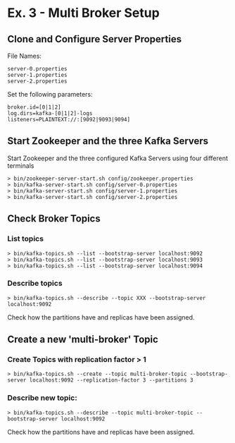 # Ex. 3 - Multi Broker Setup

## Clone and Configure Server Properties
File Names:
```
server-0.properties
server-1.properties
server-2.properties
```

Set the following parameters:
```
broker.id=[0|1|2]
log.dirs=kafka-[0|1|2]-logs
listeners=PLAINTEXT://:[9092|9093|9094]
```

## Start Zookeeper and the three Kafka Servers
Start Zookeeper and the three configured Kafka Servers using four different terminals

```
> bin/zookeeper-server-start.sh config/zookeeper.properties
> bin/kafka-server-start.sh config/server-0.properties
> bin/kafka-server-start.sh config/server-1.properties
> bin/kafka-server-start.sh config/server-2.properties
```

## Check Broker Topics

### List topics
```
> bin/kafka-topics.sh --list --bootstrap-server localhost:9092
> bin/kafka-topics.sh --list --bootstrap-server localhost:9093
> bin/kafka-topics.sh --list --bootstrap-server localhost:9094
```

### Describe topics
```
> bin/kafka-topics.sh --describe --topic XXX --bootstrap-server localhost:9092
```
Check how the partitions have and replicas have been assigned.

## Create a new 'multi-broker' Topic

### Create Topics with replication factor > 1
```
> bin/kafka-topics.sh --create --topic multi-broker-topic --bootstrap-server localhost:9092 --replication-factor 3 --partitions 3
```

### Describe new topic:
```
> bin/kafka-topics.sh --describe --topic multi-broker-topic --bootstrap-server localhost:9092
```
Check how the partitions have and replicas have been assigned.